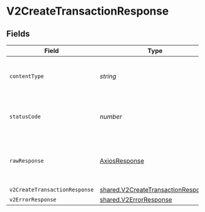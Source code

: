 # V2CreateTransactionResponse


## Fields

| Field                                                                                    | Type                                                                                     | Required                                                                                 | Description                                                                              |
| ---------------------------------------------------------------------------------------- | ---------------------------------------------------------------------------------------- | ---------------------------------------------------------------------------------------- | ---------------------------------------------------------------------------------------- |
| `contentType`                                                                            | *string*                                                                                 | :heavy_check_mark:                                                                       | HTTP response content type for this operation                                            |
| `statusCode`                                                                             | *number*                                                                                 | :heavy_check_mark:                                                                       | HTTP response status code for this operation                                             |
| `rawResponse`                                                                            | [AxiosResponse](https://axios-http.com/docs/res_schema)                                  | :heavy_minus_sign:                                                                       | Raw HTTP response; suitable for custom response parsing                                  |
| `v2CreateTransactionResponse`                                                            | [shared.V2CreateTransactionResponse](../../models/shared/v2createtransactionresponse.md) | :heavy_minus_sign:                                                                       | OK                                                                                       |
| `v2ErrorResponse`                                                                        | [shared.V2ErrorResponse](../../models/shared/v2errorresponse.md)                         | :heavy_minus_sign:                                                                       | Error                                                                                    |